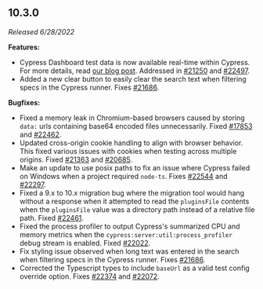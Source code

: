 ## 10.3.0

_Released 6/28/2022_

**Features:**

- Cypress Dashboard test data is now available real-time within Cypress. For
  more details, read
  [our blog post](https://www.cypress.io/blog/2022/06/28/cypress-10-3-0-speed-up-testing-workflows-with-improved-visibility-into-your-test-results/).
  Addressed in [#21250](https://github.com/cypress-io/cypress/issues/21250) and
  [#22497](https://github.com/cypress-io/cypress/issues/22497).
- Added a new clear button to easily clear the search text when filtering specs
  in the Cypress runner. Fixes
  [#21686](https://github.com/cypress-io/cypress/issues/21686).

**Bugfixes:**

- Fixed a memory leak in Chromium-based browsers caused by storing `data:` urls
  containing base64 encoded files unnecessarily. Fixed
  [#17853](https://github.com/cypress-io/cypress/issues/17853) and
  [#22462](https://github.com/cypress-io/cypress/issues/22462).
- Updated cross-origin cookie handling to align with browser behavior. This
  fixed various issues with cookies when testing across multiple origins. Fixed
  [#21363](https://github.com/cypress-io/cypress/issues/21363) and
  [#20685](https://github.com/cypress-io/cypress/issues/20685).
- Make an update to use posix paths to fix an issue where Cypress failed on
  Windows when a project required `node-ts`. Fixes
  [#22544](https://github.com/cypress-io/cypress/issues/22544) and
  [#22297](https://github.com/cypress-io/cypress/issues/22297).
- Fixed a 9.x to 10.x migration bug where the migration tool would hang without
  a response when it attempted to read the `pluginsFile` contents when the
  `pluginsFile` value was a directory path instead of a relative file path.
  Fixed [#22461](https://github.com/cypress-io/cypress/issues/22461).
- Fixed the process profiler to output Cypress's summarized CPU and memory
  metrics when the `cypress:server:util:process_profiler` debug stream is
  enabled. Fixed [#22022](https://github.com/cypress-io/cypress/issues/22022).
- Fix styling issue observed when long text was entered in the search when
  filtering specs in the Cypress runner. Fixes
  [#21686](https://github.com/cypress-io/cypress/issues/21686).
- Corrected the Typescript types to include `baseUrl` as a valid test config
  override option. Fixes
  [#22374](https://github.com/cypress-io/cypress/issues/22374) and
  [#22072](https://github.com/cypress-io/cypress/issues/22072).

